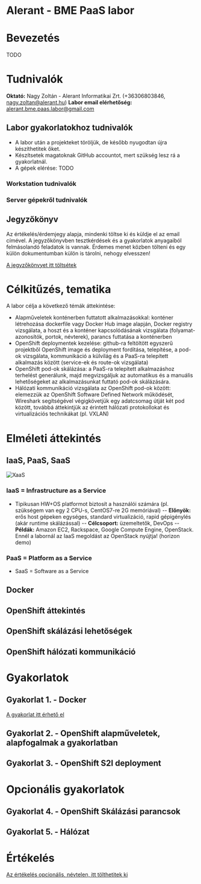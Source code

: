 # Alerant - BME PaaS labor
# Bevezetés
TODO
# Tudnivalók
**Oktató:** Nagy Zoltán - Alerant Informatikai Zrt. (+36306803846, nagy.zoltan@alerant.hu)
**Labor email elérhetőség:** alerant.bme.paas.labor@gmail.com

## Labor gyakorlatokhoz tudnivalók
- A labor után a projekteket töröljük, de később nyugodtan újra készíthetitek őket.
- Készítsetek magatoknak GitHub accountot, mert szükség lesz rá a gyakorlatnál.
- A gépek elérése: TODO
### Workstation tudnivalók
### Server gépekről tudnivalók

## Jegyzőkönyv
Az értékelés/érdemjegy alapja, mindenki töltse ki és küldje el az email címével.
A jegyzőkönyvben tesztkérdések és a gyakorlatok anyagaiból felmásolandó feladatok is vannak. Érdemes menet közben tölteni és egy külön dokumentumban külön is tárolni, nehogy elvesszen!
 
[A jegyzőkönvyet itt töltsétek](https://goo.gl/forms/rKN2WAWNCjxpBulS2)


# Célkitűzés, tematika
A labor célja a következő témák áttekintése:
- Alapműveletek konténerben futtatott alkalmazásokkal: konténer létrehozása dockerfile vagy Docker Hub image alapján, Docker registry vizsgálata,  a hoszt és a konténer kapcsolódásának vizsgálata (folyamat-azonosítók, portok, névterek), parancs futtatása a konténerben
- OpenShift deploymentek kezelése: github-ra feltöltött egyszerű projektből OpenShift image és deployment fordítása, telepítése, a pod-ok vizsgálata, kommunikáció a külvilág és a PaaS-ra telepített alkalmazás között (service-ek és route-ok vizsgálata)
- OpenShift pod-ok skálázása: a PaaS-ra telepített alkalmazáshoz terhelést generálunk, majd megvizsgáljuk az automatikus és a manuális lehetőségeket az alkalmazásunkat futtató pod-ok skálázására.
- Hálózati kommunikáció vizsgálata az OpenShift pod-ok között: elemezzük az OpenShift Software Defined Network működését, Wireshark segítségével végigkövetjük egy adatcsomag útját két pod között, továbbá áttekintjük az érintett hálózati protokollokat és virtualizációs technikákat (pl. VXLAN)

# Elméleti áttekintés
## IaaS, PaaS, SaaS
![XaaS](img/common/images/xaas.jpg)
### IaaS = Infrastructure as a Service
- Tipikusan HW+OS platformot biztosít a használói számára (pl. szükségem van egy 2 CPU-s, CentOS7-re 2G memóriával)
-- **Előnyök:** erős host gépeken egységes, standard virtualizáció, rapid gépigénylés (akár runtime skálázással)
-- **Célcsoport:** üzemeltetők, DevOps
-- **Példák:** Amazon EC2, Rackspace, Google Compute Engine, OpenStack. Ennél a labornál az IaaS megoldást az OpenStack nyújtja! (horizon demo)
### PaaS = Platform as a Service
- SaaS = Software as a Service
## Docker
## OpenShift áttekintés
## OpenShift skálázási lehetőségek
## OpenShift hálózati kommunikáció

# Gyakorlatok
## Gyakorlat 1. - Docker
[A gyakorlat itt érhető el](Gyakorlat1.md)
## Gyakorlat 2. - OpenShift alapműveletek, alapfogalmak a gyakorlatban
## Gyakorlat 3. - OpenShift S2I deployment

# Opcionális gyakorlatok
## Gyakorlat 4. - OpenShift Skálázási parancsok
## Gyakorlat 5. - Hálózat

# Értékelés
[Az értékelés opcionális, névtelen, itt tölthetitek ki](https://goo.gl/forms/rKN2WAWNCjxpBulS2)
